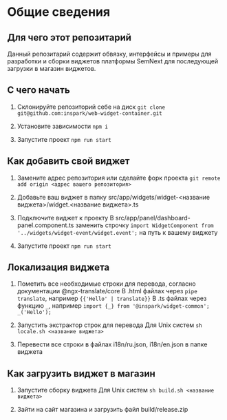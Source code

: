 # Общие сведения
## Для чего этот репозитарий
Данный репозитарий содержит обвязку, интерфейсы и примеры для разработки и сборки виджетов платформы SemNext для последующей загрузки в магазин виджетов. 

## С чего начать
1. Склонируйте репозиторий себе на диск
``git clone git@github.com:inspark/web-widget-container.git``

2. Установите зависимости
```npm i ```

3. Запустите проект
``npm run start``


## Как добавить свой виджет

1. Замените адрес репозитория или сделайте форк проекта
``git remote add origin <адрес вашего репозитория>``

2. Добавьте ваш виджет в папку src/app/widgets/widget-<название виджета>/widget.<название виджета>.ts

3. Подключите виджет к проекту 
В  src/app/panel/dashboard-panel.component.ts заменить строчку ```import WidgetComponent from '../widgets/widget-event/widget.event';```
на путь к вашему виджету

4. Запустите проект
``npm run start``

##  Локализация виджета

1. Пометить все необходимые строки для перевода, согласно документации @ngx-translate/core
В .html файлах через ``pipe translate``, например ``{{'Hello' | translate}}``
В .ts файлах через функцию ``_``, например ``import {_} from '@inspark/widget-common'; _('Hello');``

2. Запустить экстрактор строк для перевода
Для Unix систем
``sh locale.sh <название виджета>``

3. Перевести все строки в файлах i18n/ru.json, i18n/en.json в папке виджета

## Как загрузить виджет в магазин
1. Запустите сборку виджета
Для Unix систем
``sh build.sh <название виджета>``

2. Зайти на сайт магазина и загрузить файл build/release.zip
